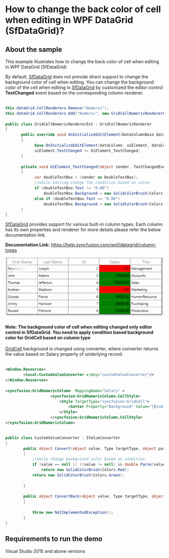 # How to change the back color of cell when editing in WPF DataGrid (SfDataGrid)?

## About the sample
This example illustrates how to change the back color of cell when editing in WPF DataGrid (SfDataGrid)

By default, [SfDataGrid](https://help.syncfusion.com/cr/wpf/Syncfusion.UI.Xaml.Grid.SfDataGrid.html) does not provide direct support to change the background color of cell when editing. You can change the background color of the cell when editing in [SfDataGrid](https://help.syncfusion.com/cr/wpf/Syncfusion.UI.Xaml.Grid.SfDataGrid.html) by customized the editor control **TextChanged** event based on the corresponding column renderer.

```C#

this.dataGrid.CellRenderers.Remove("Numeric");
this.dataGrid.CellRenderers.Add("Numeric", new GridCellNumericRendererExt());

public class GridCellNumericRendererExt : GridCellNumericRenderer
{
       public override void OnInitializeEditElement(DataColumnBase dataColumn, DoubleTextBox uiElement, object dataContext)
       {
             base.OnInitializeEditElement(dataColumn, uiElement, dataContext);
             uiElement.TextChanged += UiElement_TextChanged;
       }

       private void UiElement_TextChanged(object sender, TextChangedEventArgs e)
       {
             var doubleTextBox = (sender as DoubleTextBox);
             //while editing change the condition based on value
             if (doubleTextBox.Text != "0.00")
                 doubleTextBox.Background = new SolidColorBrush(Colors.Green);
             else if (doubleTextBox.Text == "0.00")
                 doubleTextBox.Background = new SolidColorBrush(Colors.Red);
       }
}

```

[SfDataGrid](https://help.syncfusion.com/cr/wpf/Syncfusion.UI.Xaml.Grid.SfDataGrid.html) provides support for various built-in column types. Each column has its own properties and renderer for more details please refer the below documentation link.

**Documentation Link:** https://help.syncfusion.com/wpf/datagrid/column-types

![Change the background color of cell while editing in SfDataGrid](ChangeBackGroundColorwhenediting.gif)

#### Note: The background color of cell when editing changed only editor control in SfDataGrid. You need to apply condition based background color for GridCell based on column type

[GridCell](https://help.syncfusion.com/cr/wpf/Syncfusion.UI.Xaml.Grid.GridCell.html) background is changed using converter, where converter returns the value based on Salary property of underlying record. 

```XML

<Window.Resources>
        <local:CustomValueConverter x:Key="customValueConverter"/>
</Window.Resources>

<syncfusion:GridNumericColumn  MappingName="Salary" >
                    <syncfusion:GridNumericColumn.CellStyle>
                        <Style TargetType="syncfusion:GridCell">
                            <Setter Property="Background" Value="{Binding Salary, Converter={StaticResource customValueConverter}}" />
                        </Style>
                    </syncfusion:GridNumericColumn.CellStyle>
</syncfusion:GridNumericColumn>

```

```C#

public class CustomValueConverter : IValueConverter
{
        public object Convert(object value, Type targetType, object parameter, System.Globalization.CultureInfo culture)
        {
            //while change background color based on condition
            if (value == null || ((value != null) && double.Parse(value.ToString()) == 0))
                return new SolidColorBrush(Colors.Red);
            return new SolidColorBrush(Colors.Green);

        }

        public object ConvertBack(object value, Type targetType, object parameter, System.Globalization.CultureInfo culture)
        {

            throw new NotImplementedException();
        }
}

```


## Requirements to run the demo
Visual Studio 2015 and above versions



